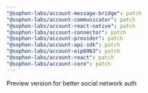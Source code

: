 ```yaml
---
"@sophon-labs/account-message-bridge": patch
"@sophon-labs/account-communicator": patch
"@sophon-labs/account-react-native": patch
"@sophon-labs/account-connector": patch
"@sophon-labs/account-provider": patch
"@sophon-labs/account-api-sdk": patch
"@sophon-labs/account-eip6963": patch
"@sophon-labs/account-react": patch
"@sophon-labs/account-core": patch
---
```


Preview version for better social network auth
